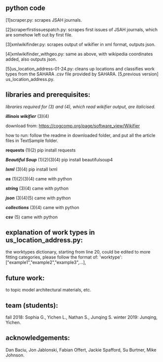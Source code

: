 ## python code
[1]scraper.py: scrapes JSAH journals.

[2]scraperfirstissuespatch.py: scrapes first issues of JSAH journals, which are somehow left out by first file.

[3]xmlwikifinder.py: scrapes output of wikifier in xml format, outputs json.

[4]xmlwikifinder_withgeo.py: same as above, with wikipedia coordinates added, also outputs json.

[5]us_location_address-01-24.py: cleans up locations and classifies work types from the SAHARA .csv file provided by SAHARA.
[5,previous version] us_location_address.py.

## libraries and prerequisites:
*libraries required for (3) and (4), which read wikifier output, are italicised.*

__*illinois wikifier*__ (3)(4)

download from: https://cogcomp.org/page/software_view/Wikifier

how to run: follow the readme in downloaded folder, and put all the article files in TextSample folder.

__requests__ (1)(2)
pip install requests

__*Beautiful Soup*__ (1)(2)(3)(4)
pip install beautifulsoup4

__*lxml*__ (3)(4)
pip install lxml

__*os*__ (1)(2)(3)(4)
came with python

__*strin*g__ (3)(4)
came with python

__*json*__ (3)(4)(5)
came with python

__*collections*__ (3)(4)
came with python

__csv__ (5)
came with python

## explanation of work types in us_location_address.py:

the worktypes dictionary, starting from line 20, could be edited to more fitting categories, please follow the format of:
'worktype':["example1","example2","example3",...],

## future work:
to topic model architectural materials, etc.

## team (students):
fall 2018: Sophia G., Yichen L., Nathan S., Junqing S.
winter 2019: Junqing, Yichen.

## acknowledgements:
Dan Baciu, Jon Jablonski, Fabian Offert, Jackie Spafford, Su Burtner, Mike Johnson.
